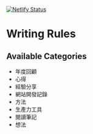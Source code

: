 [![Netlify Status](https://api.netlify.com/api/v1/badges/b921a4ea-9bf1-442c-95b3-a6840afa2ca9/deploy-status)](https://app.netlify.com/sites/mickzh-zola/deploys)

# Writing Rules
## Available Categories
* 年度回顧
* 心得
* 經驗分享
* 網站開發記錄
* 方法
* 生產力工具
* 閱讀筆記
* 想法
